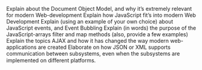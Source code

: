 Explain about the Document Object Model, and why it’s extremely relevant for modern Web-development
Explain how JavaScript fit’s into modern Web Development
Explain (using an example of your own choice) about JavaScript events, and Event Bubbling
Explain (in words) the purpose of the JavaScript-arrays filter and map methods (also, provide a few  examples)
Explain the topics AJAX and how it has changed the way modern web-applications are created
Elaborate on how JSON or XML supports communication between subsystems, even when the subsystems are implemented on diﬀerent platforms.
